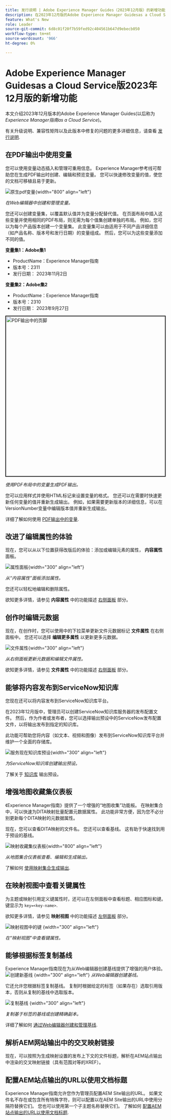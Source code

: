 ```yaml
---
title: 发行说明 | Adobe Experience Manager Guides（2023年12月版）的新增功能
description: 在2023年12月版的Adobe Experience Manager Guidesas a Cloud Service中了解新增功能和增强功能。
feature: What's New
role: Leader
source-git-commit: 6d8c01f20f7b59fed92c404561b647d9ebecb050
workflow-type: tm+mt
source-wordcount: '966'
ht-degree: 0%

---
```


# Adobe Experience Manager Guidesas a Cloud Service版2023年12月版的新增功能

本文介绍2023年12月版本的Adobe Experience Manager Guides(以后称为 *Experience Manager指南as a Cloud Service*)。

有关升级说明、兼容性矩阵以及此版本中修复的问题的更多详细信息，请查看 [发行说明](release-notes-2023-12-0.md).


## 在PDF输出中使用变量

您可以使用变量动态插入和管理可重用信息。 Experience Manager参考线可帮助您在生成PDF输出时创建、编辑和预览变量。 您可以快速修改变量的值，使您的文档可移植且易于更新。

![原生pdf变量](assets/add-variable-default.png){width="800" align="left"}

*在Web编辑器中创建和管理变量。*

您还可以创建变量集，以覆盖默认值并为变量分配替代值。 在页面布局中插入这些变量并使用相同的PDF布局，则无需为每个值集创建单独的布局。 例如，您可以为每个产品版本创建一个变量集。 此变量集可以由适用于不同产品详细信息（如产品名称、版本号和发行日期）的变量组成。 然后，您可以为这些变量添加不同的值。

**变量集1：Adobe集1**

* ProductName：Experience Manager指南
* 版本号：2311
* 发行日期： 2023年11月2日

**变量集2：Adobe集2**

* ProductName：Experience Manager指南
* 版本号：2310
* 发行日期： 2023年9月27日



<img src="./assets/native-pdf-variable-output.png" alt="PDF输出中的页脚" width="500" border="2px">

*使用PDF布局中的变量生成PDF输出。*

您可以应用样式并使用HTML标记来设置变量的格式。  您还可以在需要时快速更新任何变量的值并重新生成输出。 例如，如果需要更新版本的详细信息，可以在VersionNumber变量中编辑版本值并重新生成输出。


详细了解如何使用 [PDF输出中的变量](../native-pdf/native-pdf-variables.md).





## 改进了编辑属性的体验

现在，您可以从以下位置获得改版后的体验：添加或编辑元素的属性， **内容属性** 面板。

![属性面板](assets/attributes-multiple-properties.png){width="300" align="left"}

*从“内容属性”面板添加属性。*

您还可以轻松地编辑和删除属性。

欲知更多详情，请参见 **内容属性** 中的功能描述 [右侧面板](../user-guide/web-editor-features.md#id2051EB003YK) 部分。


## 创作时编辑元数据

现在，在创作时，您可以使用中的下拉菜单更新文件元数据标记 **文件属性** 在右侧面板中。 您还可以选择 **编辑更多属性** 以更新更多元数据。

![文件属性](assets/file-properties-general.png){width="300" align="left"}

*从右侧面板更新元数据和编辑文件属性。*

欲知更多详情，请参见 **文件属性** 中的功能描述 [右侧面板](../user-guide/web-editor-features.md#id2051EB003YK) 部分。

## 能够将内容发布到ServiceNow知识库

您现在还可以将内容发布到ServiceNow知识库平台。

在2023年12月版中，管理员可以创建ServiceNow知识库服务器的发布配置文件。 然后，作为作者或发布者，您可以选择输出预设中的ServiceNow发布配置文件，以将输出发布到指定的知识库。

此功能可帮助您将内容（如文本、视频和图像）发布到ServiceNow知识库平台并维护一个全面的存储库。


![服务现在知识库预设](assets/knowledgebase--output-preset.png){width="300" align="left"}

*为ServiceNow知识库创建输出预设。*

了解关于 [知识库](../user-guide/generate-output-knowledge-base.md) 输出预设。

## 增强地图收藏集仪表板

《Experience Manager指南》提供了一个增强的“地图收集”功能板。 在映射集合中，可以快速为DITA映射批量配置元数据属性。 此功能非常方便，因为您不必分别更新每个DITA映射的元数据属性。

现在，您可以查看DITA映射的文件名。 您还可以查看基线。 这有助于快速找到用于预设的基线。

![映射收藏集仪表板](assets/map-collection-dashboard.png){width="800" align="left"}

*从地图集合仪表板查看、编辑和生成输出。*

了解如何 [使用映射集合生成输出](../user-guide/generate-output-use-map-collection-output-generation.md).

## 在映射视图中查看关键属性

为主题或映射引用定义键属性时，还可以在左侧面板中查看标题、相应图标和键。 键显示为 `key=<key-name>`.

欲知更多详情，请参见 **映射视图** 中的功能描述 [左侧面板](../user-guide/web-editor-features.md#id2051EA0M0HS) 部分。

![映射视图中的键](assets/view-key-title-map-view.png) {width="300" align="left"}

*在“映射视图”中查看键属性。*

## 能够根据标签复制基线

Experience Manager指南现在为从Web编辑器创建基线提供了增强的用户体验。\
![创建新基线](assets/create-new-baseline.png) {width="300" align="left"}
*从Web编辑器创建基线。*

它还允许您根据标签复制基线。 复制时根据给定的标签（如果存在）选取引用版本，否则从复制的基线中选取版本。


![复制基线 ](assets/duplicate-baseline.png) {width="300" align="left"}

*复制基于标签的基线或创建精确副本。*

详细了解如何 [通过Web编辑器创建和管理基线](../user-guide/web-editor-baseline.md).

## 解析AEM网站输出中的交叉映射链接

现在，可以按照为生成映射设置的发布上下文的文件标题，解析在AEM站点输出中渲染的交叉映射链接（具有范围对等的XREF）。


## 配置AEM站点输出的URL以使用文档标题

Experience Manager指南允许您作为管理员配置AEM Site输出的URL。 如果文件名不存在或包含所有特殊字符，则可以配置以在AEM Site输出的URL中使用分隔符替换它们。 您也可以使用第一个子主题名称替换它们。 了解如何 [配置AEM站点输出的URL以使用文档标题](../cs-install-guide/conf-output-generation.md#configure-the-url-of-the-aem-site-output-to-use-the-document-title).

